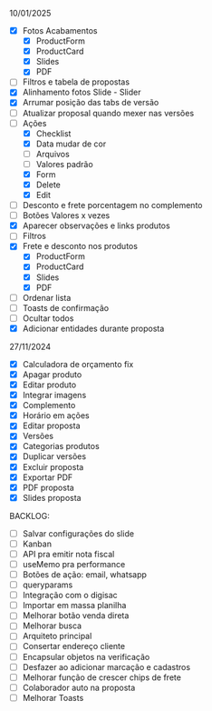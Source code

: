 10/01/2025

- [x] Fotos Acabamentos
  - [x] ProductForm
  - [x] ProductCard
  - [x] Slides
  - [x] PDF
- [ ] Filtros e tabela de propostas
- [x] Alinhamento fotos Slide - Slider
- [x] Arrumar posição das tabs de versão
- [ ] Atualizar proposal quando mexer nas versões
- [ ] Ações
  - [x] Checklist
  - [x] Data mudar de cor
  - [ ] Arquivos
  - [ ] Valores padrão
  - [x] Form
  - [x] Delete
  - [x] Edit
- [ ] Desconto e frete porcentagem no complemento
- [ ] Botões Valores x vezes
- [x] Aparecer observações e links produtos
- [ ] Filtros
- [x] Frete e desconto nos produtos
  - [x] ProductForm
  - [x] ProductCard
  - [x] Slides
  - [x] PDF
- [ ] Ordenar lista
- [ ] Toasts de confirmação
- [ ] Ocultar todos
- [x] Adicionar entidades durante proposta

27/11/2024

- [x] Calculadora de orçamento fix
- [x] Apagar produto
- [x] Editar produto
- [x] Integrar imagens
- [x] Complemento
- [x] Horário em ações
- [x] Editar proposta
- [x] Versões
- [x] Categorias produtos
- [x] Duplicar versões
- [x] Excluir proposta
- [x] Exportar PDF
- [x] PDF proposta
- [x] Slides proposta

BACKLOG:
- [ ] Salvar configurações do slide
- [ ] Kanban
- [ ] API pra emitir nota fiscal
- [ ] useMemo pra performance
- [ ] Botões de ação: email, whatsapp
- [ ] queryparams
- [ ] Integração com o digisac
- [ ] Importar em massa planilha
- [ ] Melhorar botão venda direta
- [ ] Melhorar busca
- [ ] Arquiteto principal
- [ ] Consertar endereço cliente
- [ ] Encapsular objetos na verificação
- [ ] Desfazer ao adicionar marcação e cadastros
- [ ] Melhorar função de crescer chips de frete
- [ ] Colaborador auto na proposta
- [ ] Melhorar Toasts